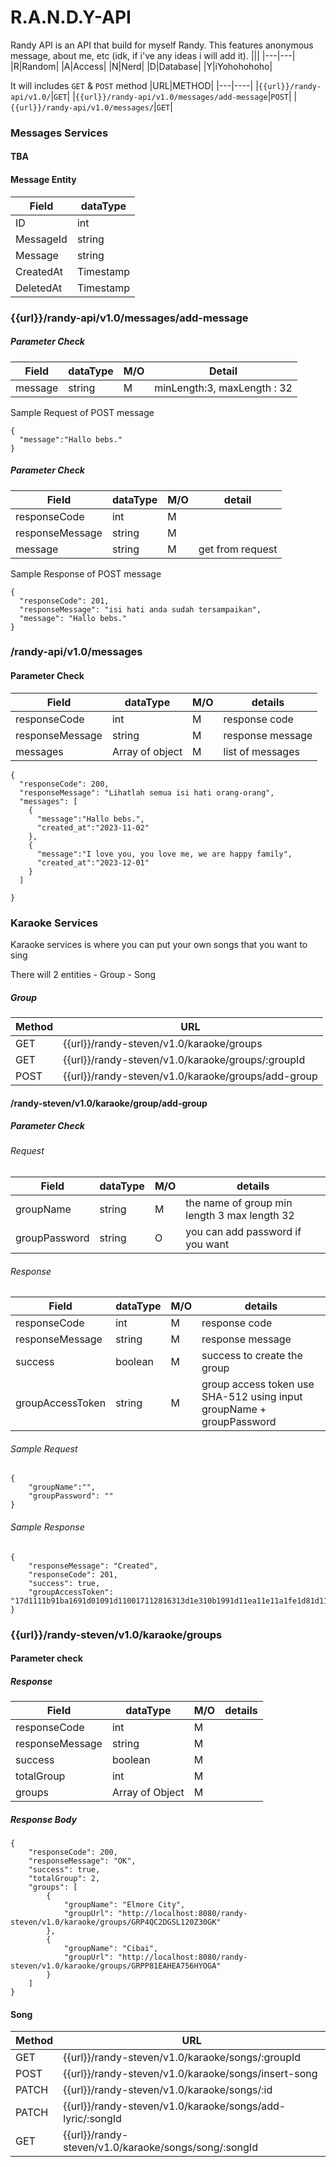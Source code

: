 # R.A.N.D.Y-API
Randy API is an API that build for myself Randy. This features anonymous message, about me, etc (idk, if i've any ideas i will add it). 
|||
|---|---|
|R|Random|
|A|Access|
|N|Nerd|
|D|Database|
|Y|iYohohohoho|


It will includes `GET` & `POST` method
|URL|METHOD|
|---|----|
|`{{url}}/randy-api/v1.0/`|`GET`|
|`{{url}}/randy-api/v1.0/messages/add-message`|`POST`|
|`{{url}}/randy-api/v1.0/messages/`|`GET`|


### Messages Services
#### TBA

#### Message Entity
|Field|dataType|
|-----|-------|
|ID|int|
|MessageId|string|
|Message|string|
|CreatedAt|Timestamp|
|DeletedAt|Timestamp|

### {{url}}/randy-api/v1.0/messages/add-message
##### Parameter Check
|Field|dataType|M/O|Detail|
|-----|--------|-|------|
|message|string|M|minLength:3, maxLength : 32|

Sample Request of POST message
```
{
  "message":"Hallo bebs."
}
```

##### Parameter Check
|Field|dataType|M/O|detail|
|-----|--------|---|------|
|responseCode|int|M||
|responseMessage|string|M||
|message|string|M|get from request|

Sample Response of POST message

```
{
  "responseCode": 201,
  "responseMessage": "isi hati anda sudah tersampaikan",
  "message": "Hallo bebs."
}
```

### /randy-api/v1.0/messages
#### Parameter Check

|Field|dataType|M/O|details|
|-----|--------|---|-------|
|responseCode|int|M|response code|
|responseMessage|string|M|response message|
|messages|Array of object|M|list of messages|

```
{
  "responseCode": 200,
  "responseMessage": "Lihatlah semua isi hati orang-orang",
  "messages": [
    {
      "message":"Hallo bebs.",
      "created_at":"2023-11-02"
    },
    {
      "message":"I love you, you love me, we are happy family",
      "created_at":"2023-12-01"
    }
  ]

}
```

### Karaoke Services
<p>Karaoke services is where you can put your own songs that you want to sing</p>
There will 2 entities
- Group
- Song

##### Group
|Method|URL|
|------|---|
|GET|{{url}}/randy-steven/v1.0/karaoke/groups|
|GET|{{url}}/randy-steven/v1.0/karaoke/groups/:groupId|
|POST|{{url}}/randy-steven/v1.0/karaoke/groups/add-group|

#### /randy-steven/v1.0/karaoke/group/add-group

##### Parameter Check

###### Request
|Field|dataType|M/O|details|
|-----|--------|---|-------|
|groupName|string|M|the name of group min length 3 max length 32|
|groupPassword|string|O|you can add password if you want|

###### Response
|Field|dataType|M/O|details|
|-----|--------|---|-------|
|responseCode|int|M|response code|
|responseMessage|string|M|response message|
|success|boolean|M|success to create the group|
|groupAccessToken|string|M|group access token use SHA-512 using input groupName + groupPassword|


###### Sample Request
```
{
    "groupName":"",
    "groupPassword": ""
}
```

###### Sample Response
```
{
    "responseMessage": "Created",
    "responseCode": 201,
    "success": true,
    "groupAccessToken": "17d1111b91ba1691d01091d110017112816313d1e310b1991d11ea11e11a1fe1d81d11a71b01ad1a21f91131ad1a41431091f417e1cf1481cd1a619e1ff10c16816c1cd1421ab1071d412c1ff14110b11d1201ce11511a1ee12d14c16b1e11d4"
}
```

### {{url}}/randy-steven/v1.0/karaoke/groups
#### Parameter check
##### Response
|Field|dataType|M/O|details|
|-----|--------|---|-------|
|responseCode|int|M||
|responseMessage|string|M||
|success|boolean|M||
|totalGroup|int|M||
|groups|Array of Object|M||

##### Response Body
```
{
    "responseCode": 200,
    "responseMessage": "OK",
    "success": true,
    "totalGroup": 2,
    "groups": [
        {
            "groupName": "Elmore City",
            "groupUrl": "http://localhost:8080/randy-steven/v1.0/karaoke/groups/GRP4QC2DGSL120Z30GK"
        },
        {
            "groupName": "Cibai",
            "groupUrl": "http://localhost:8080/randy-steven/v1.0/karaoke/groups/GRPP81EAHEA756HYOGA"
        }
    ]
}
```

#### Song
|Method|URL|
|------|---|
|GET|{{url}}/randy-steven/v1.0/karaoke/songs/:groupId|
|POST|{{url}}/randy-steven/v1.0/karaoke/songs/insert-song|
|PATCH|{{url}}/randy-steven/v1.0/karaoke/songs/:id|
|PATCH|{{url}}/randy-steven/v1.0/karaoke/songs/add-lyric/:songId|
|GET|{{url}}/randy-steven/v1.0/karaoke/songs/song/:songId|
